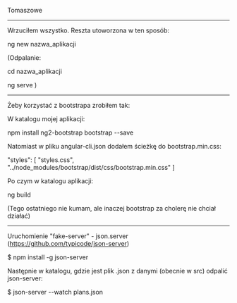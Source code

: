 Tomaszowe

--------------------

Wrzuciłem wszystko. Reszta utoworzona w ten sposób:

ng new nazwa_aplikacji

(Odpalanie:

cd nazwa_aplikacji

ng serve )

--------------------

Żeby korzystać z bootstrapa zrobiłem tak:

W katalogu mojej aplikacji:

npm install ng2-bootstrap bootstrap --save

Natomiast w pliku angular-cli.json dodałem ścieżkę do bootstrap.min.css:

"styles": [ "styles.css", "../node_modules/bootstrap/dist/css/bootstrap.min.css" ]

Po czym w katalogu aplikacji:

ng build

(Tego ostatniego nie kumam, ale inaczej bootstrap za cholerę nie chciał działać)

--------------------

Uruchomienie "fake-server" - json.server (https://github.com/typicode/json-server)

$ npm install -g json-server

Następnie w katalogu, gdzie jest plik .json z danymi (obecnie w src) odpalić json-server:

$ json-server --watch plans.json
